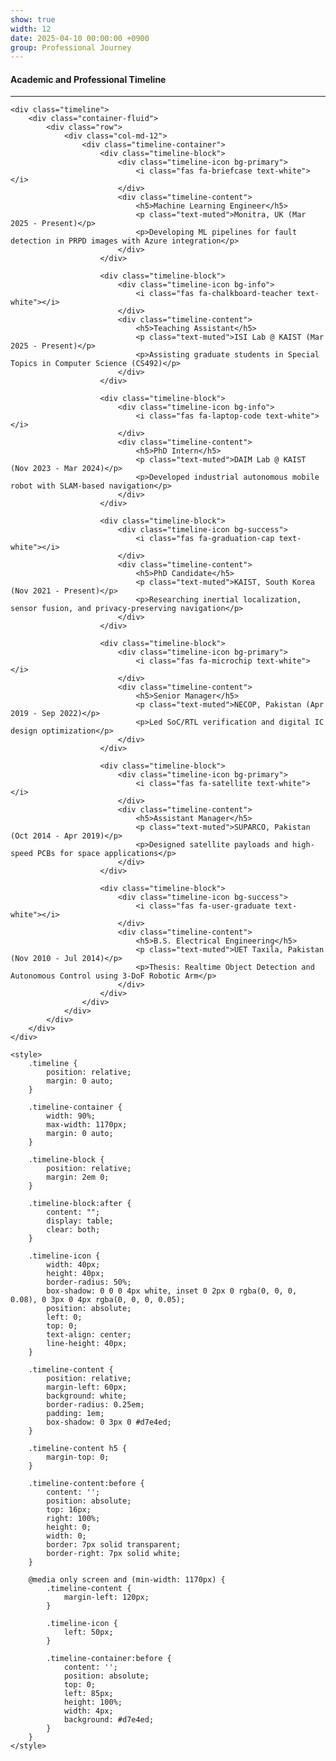 ```yaml
---
show: true
width: 12
date: 2025-04-10 00:00:00 +0900
group: Professional Journey
---
```

<div class="p-4">
    <h4>Academic and Professional Timeline</h4>
    <hr />
    
    <div class="timeline">
        <div class="container-fluid">
            <div class="row">
                <div class="col-md-12">
                    <div class="timeline-container">
                        <div class="timeline-block">
                            <div class="timeline-icon bg-primary">
                                <i class="fas fa-briefcase text-white"></i>
                            </div>
                            <div class="timeline-content">
                                <h5>Machine Learning Engineer</h5>
                                <p class="text-muted">Monitra, UK (Mar 2025 - Present)</p>
                                <p>Developing ML pipelines for fault detection in PRPD images with Azure integration</p>
                            </div>
                        </div>
                        
                        <div class="timeline-block">
                            <div class="timeline-icon bg-info">
                                <i class="fas fa-chalkboard-teacher text-white"></i>
                            </div>
                            <div class="timeline-content">
                                <h5>Teaching Assistant</h5>
                                <p class="text-muted">ISI Lab @ KAIST (Mar 2025 - Present)</p>
                                <p>Assisting graduate students in Special Topics in Computer Science (CS492)</p>
                            </div>
                        </div>
                        
                        <div class="timeline-block">
                            <div class="timeline-icon bg-info">
                                <i class="fas fa-laptop-code text-white"></i>
                            </div>
                            <div class="timeline-content">
                                <h5>PhD Intern</h5>
                                <p class="text-muted">DAIM Lab @ KAIST (Nov 2023 - Mar 2024)</p>
                                <p>Developed industrial autonomous mobile robot with SLAM-based navigation</p>
                            </div>
                        </div>
                        
                        <div class="timeline-block">
                            <div class="timeline-icon bg-success">
                                <i class="fas fa-graduation-cap text-white"></i>
                            </div>
                            <div class="timeline-content">
                                <h5>PhD Candidate</h5>
                                <p class="text-muted">KAIST, South Korea (Nov 2021 - Present)</p>
                                <p>Researching inertial localization, sensor fusion, and privacy-preserving navigation</p>
                            </div>
                        </div>
                        
                        <div class="timeline-block">
                            <div class="timeline-icon bg-primary">
                                <i class="fas fa-microchip text-white"></i>
                            </div>
                            <div class="timeline-content">
                                <h5>Senior Manager</h5>
                                <p class="text-muted">NECOP, Pakistan (Apr 2019 - Sep 2022)</p>
                                <p>Led SoC/RTL verification and digital IC design optimization</p>
                            </div>
                        </div>
                        
                        <div class="timeline-block">
                            <div class="timeline-icon bg-primary">
                                <i class="fas fa-satellite text-white"></i>
                            </div>
                            <div class="timeline-content">
                                <h5>Assistant Manager</h5>
                                <p class="text-muted">SUPARCO, Pakistan (Oct 2014 - Apr 2019)</p>
                                <p>Designed satellite payloads and high-speed PCBs for space applications</p>
                            </div>
                        </div>
                        
                        <div class="timeline-block">
                            <div class="timeline-icon bg-success">
                                <i class="fas fa-user-graduate text-white"></i>
                            </div>
                            <div class="timeline-content">
                                <h5>B.S. Electrical Engineering</h5>
                                <p class="text-muted">UET Taxila, Pakistan (Nov 2010 - Jul 2014)</p>
                                <p>Thesis: Realtime Object Detection and Autonomous Control using 3-DoF Robotic Arm</p>
                            </div>
                        </div>
                    </div>
                </div>
            </div>
        </div>
    </div>

    <style>
        .timeline {
            position: relative;
            margin: 0 auto;
        }
        
        .timeline-container {
            width: 90%;
            max-width: 1170px;
            margin: 0 auto;
        }
        
        .timeline-block {
            position: relative;
            margin: 2em 0;
        }
        
        .timeline-block:after {
            content: "";
            display: table;
            clear: both;
        }
        
        .timeline-icon {
            width: 40px;
            height: 40px;
            border-radius: 50%;
            box-shadow: 0 0 0 4px white, inset 0 2px 0 rgba(0, 0, 0, 0.08), 0 3px 0 4px rgba(0, 0, 0, 0.05);
            position: absolute;
            left: 0;
            top: 0;
            text-align: center;
            line-height: 40px;
        }
        
        .timeline-content {
            position: relative;
            margin-left: 60px;
            background: white;
            border-radius: 0.25em;
            padding: 1em;
            box-shadow: 0 3px 0 #d7e4ed;
        }
        
        .timeline-content h5 {
            margin-top: 0;
        }
        
        .timeline-content:before {
            content: '';
            position: absolute;
            top: 16px;
            right: 100%;
            height: 0;
            width: 0;
            border: 7px solid transparent;
            border-right: 7px solid white;
        }
        
        @media only screen and (min-width: 1170px) {
            .timeline-content {
                margin-left: 120px;
            }
            
            .timeline-icon {
                left: 50px;
            }
            
            .timeline-container:before {
                content: '';
                position: absolute;
                top: 0;
                left: 85px;
                height: 100%;
                width: 4px;
                background: #d7e4ed;
            }
        }
    </style>
</div>